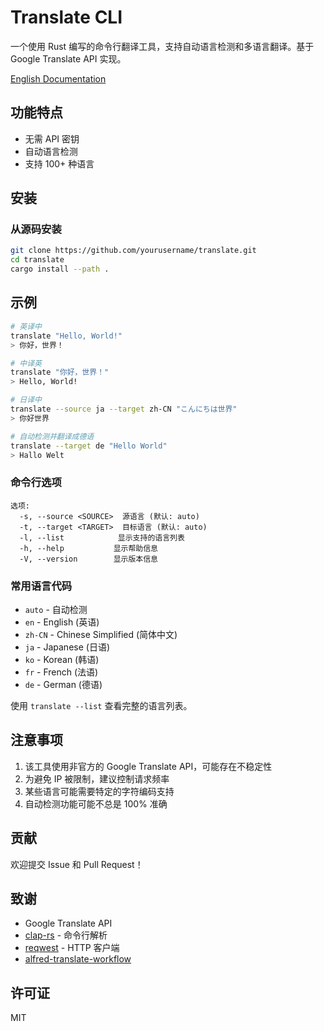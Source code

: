 # Translate CLI

一个使用 Rust 编写的命令行翻译工具，支持自动语言检测和多语言翻译。基于 Google Translate API 实现。

[English Documentation](./README.md)

## 功能特点

- 无需 API 密钥
- 自动语言检测
- 支持 100+ 种语言

## 安装

### 从源码安装

```bash
git clone https://github.com/yourusername/translate.git
cd translate
cargo install --path .
```

## 示例

```bash
# 英译中
translate "Hello, World!"
> 你好，世界！

# 中译英
translate "你好，世界！"
> Hello, World!

# 日译中
translate --source ja --target zh-CN "こんにちは世界"
> 你好世界

# 自动检测并翻译成德语
translate --target de "Hello World"
> Hallo Welt
```

### 命令行选项

```
选项:
  -s, --source <SOURCE>  源语言 (默认: auto)
  -t, --target <TARGET>  目标语言 (默认: auto)
  -l, --list            显示支持的语言列表
  -h, --help           显示帮助信息
  -V, --version        显示版本信息
```

### 常用语言代码

- `auto` - 自动检测
- `en` - English (英语)
- `zh-CN` - Chinese Simplified (简体中文)
- `ja` - Japanese (日语)
- `ko` - Korean (韩语)
- `fr` - French (法语)
- `de` - German (德语)

使用 `translate --list` 查看完整的语言列表。

## 注意事项

1. 该工具使用非官方的 Google Translate API，可能存在不稳定性
2. 为避免 IP 被限制，建议控制请求频率
3. 某些语言可能需要特定的字符编码支持
4. 自动检测功能可能不总是 100% 准确

## 贡献

欢迎提交 Issue 和 Pull Request！

## 致谢

- Google Translate API
- [clap-rs](https://github.com/clap-rs/clap) - 命令行解析
- [reqwest](https://github.com/seanmonstar/reqwest) - HTTP 客户端
- [alfred-translate-workflow](https://github.com/meshchaninov/alfred-translate-workflow)

## 许可证

MIT
